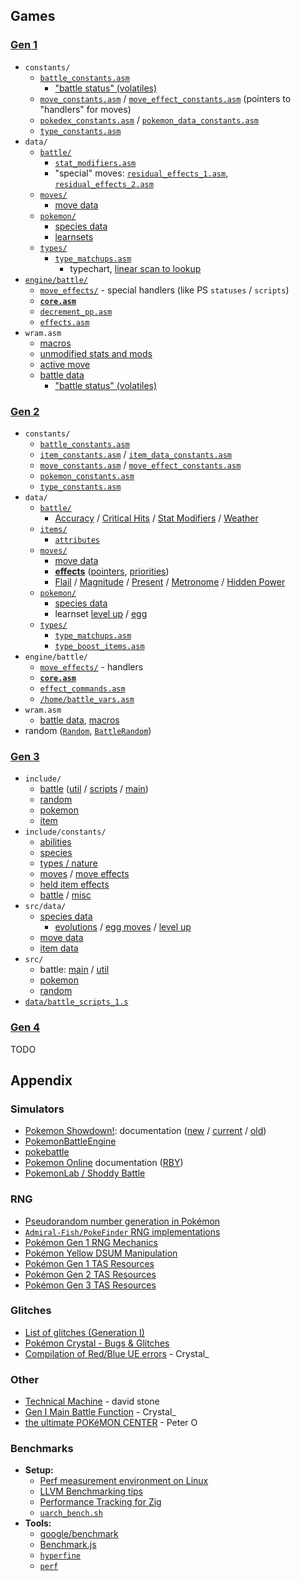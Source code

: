 ## Games

### [Gen 1](https://github.com/pret/pokered/)

- `constants/`
  - [`battle_constants.asm`](https://pkmn.cc/pokered/constants/battle_constants.asm)
    - ["battle status" (volatiles)](https://pkmn.cc/pokered/constants/battle_constants.asm#L73-L100)
  - [`move_constants.asm`](https://pkmn.cc/pokered/constants/move_constants.asm) /
    [`move_effect_constants.asm`](https://pkmn.cc/pokered/constants/move_effect_constants.asm)
    (pointers to "handlers" for moves)
  - [`pokedex_constants.asm`](https://pkmn.cc/pokered/constants/pokedex_constants.asm) /
    [`pokemon_data_constants.asm`](https://pkmn.cc/pokered/constants/pokemon_data_constants.asm)
  - [`type_constants.asm`](https://pkmn.cc/pokered/constants/type_constants.asm)
- `data/`
  - [`battle/`](https://github.com/pret/pokered/tree/master/data/battle)
    - [`stat_modifiers.asm`](https://pkmn.cc/pokered/data/battle/stat_modifiers.asm)
    - "special" moves:
      [`residual_effects_1.asm`](https://pkmn.cc/pokered/data/battle/residual_effects_1.asm),
      [`residual_effects_2.asm`](https://pkmn.cc/pokered/data/battle/residual_effects_2.asm)
  - [`moves/`](https://github.com/pret/pokered/tree/master/data/moves)
    - [move data](https://pkmn.cc/pokered/data/moves/moves.asm)
  - [`pokemon/`](https://github.com/pret/pokered/tree/master/data/pokemon)
    - [species data](https://github.com/pret/pokered/tree/master/data/pokemon/base_stats)
    - [learnsets](https://pkmn.cc/pokered/data/pokemon/evos_moves.asm)
  - [`types/`](https://github.com/pret/pokered/tree/master/data/types)
    - [`type_matchups.asm`](https://pkmn.cc/pokered/data/types/type_matchups.asm)
      - typechart, [linear scan to
        lookup](https://pkmn.cc/pokered/engine/battle/core.asm#L5230-L5289)
- [`engine/battle/`](https://pkmn.cc/pokered/engine/battle)
  - [`move_effects/`](https://github.com/pret/pokered/tree/master/engine/battle/move_effects) -
    special handlers (like PS `statuses` / `scripts`)
  - [**`core.asm`**](https://pkmn.cc/pokered/engine/battle/core.asm)
  - [`decrement_pp.asm`](https://pkmn.cc/pokered/engine/battle/decrement_pp.asm)
  - [`effects.asm`](https://pkmn.cc/pokered/engine/battle/effects.asm)
- `wram.asm`
  - [macros](https://pkmn.cc/pokered/macros/wram.asm)
  - [unmodified stats and mods](https://pkmn.cc/pokered/wram.asm#L525)
  - [active move](https://pkmn.cc/pokered/wram.asm#L1156)
  - [battle data](https://pkmn.cc/pokered/wram.asm#L1232)
    - ["battle status" (volatiles)](https://pkmn.cc/pokered/wram.asm#L1261-L1284)

### [Gen 2](https://github.com/pret/pokecrystal/)

- `constants/`
  - [`battle_constants.asm`](https://pkmn.cc/pokecrystal/constants/battle_constants.asm)
  - [`item_constants.asm`](https://pkmn.cc/pokecrystal/constants/item_constants.asm) /
    [`item_data_constants.asm`](https://pkmn.cc/pokecrystal/constants/item_data_constants.asm#L61-L135)
  - [`move_constants.asm`](https://pkmn.cc/pokecrystal/constants/move_constants.asm) /
    [`move_effect_constants.asm`](https://pkmn.cc/pokecrystal/constants/move_effect_constants.asm)
  - [`pokemon_constants.asm`](https://pkmn.cc/pokecrystal/constants/pokemon_constants.asm)
  - [`type_constants.asm`](https://pkmn.cc/pokecrystal/constants/type_constants.asm)
- `data/`
  - [`battle/`](https://github.com/pret/pokecrystal/tree/master/data/battle)
    - [Accuracy](https://pkmn.cc/pokecrystal/data/battle/accuracy_multipliers.asm) / [Critical
      Hits](https://pkmn.cc/pokecrystal/data/battle/critical_hit_chances.asm) / [Stat
      Modifiers](https://pkmn.cc/pokecrystal/data/battle/stat_multipliers.asm) /
      [Weather](https://pkmn.cc/pokecrystal/data/battle/weather_modifiers.asm)
  - [`items/`](https://github.com/pret/pokecrystal/tree/master/data/items)
    - [`attributes`](https://pkmn.cc/pokecrystal/data/items/attributes.asm)
  - [`moves/`](https://github.com/pret/pokecrystal/tree/master/data/moves)
    - [move data](https://pkmn.cc/pokecrystal/data/moves/moves.asm)
    - [**effects**](https://pkmn.cc/pokecrystal/data/moves/effects.asm)
      ([pointers](https://pkmn.cc/pokecrystal/data/moves/effects_pointers.asm),
      [priorities](https://pkmn.cc/pokecrystal/data/moves/effects_priorities.asm))
    - [Flail](https://pkmn.cc/pokecrystal/data/moves/flail_reversal_power.asm) /
      [Magnitude](https://pkmn.cc/pokecrystal/data/moves/magnitude_power.asm) /
      [Present](https://pkmn.cc/pokecrystal/data/moves/present_power.asm) /
      [Metronome](https://pkmn.cc/pokecrystal/data/moves/metronome_exception_moves.asm) / [Hidden
      Power](https://pkmn.cc/pokecrystal/engine/battle/hidden_power.asm)
  - [`pokemon/`](https://github.com/pret/pokecrystal/tree/master/data/pokemon)
    - [species data](https://github.com/pret/pokecrystal/tree/master/data/pokemon/base_stats)
    - learnset [level up](https://pkmn.cc/pokecrystal/data/pokemon/evos_attacks.asm) /
      [egg](https://pkmn.cc/pokecrystal/data/pokemon/egg_moves.asm)
  - [`types/`](https://github.com/pret/pokecrystal/tree/master/data/types)
    - [`type_matchups.asm`](https://pkmn.cc/pokecrystal/data/types/type_matchups.asm)
    - [`type_boost_items.asm`](https://pkmn.cc/pokecrystal/data/types/type_boost_items.asm)
- `engine/battle/`
  - [`move_effects/`](https://github.com/pret/pokecrystal/tree/master/engine/battle/move_effects) -
    handlers
  - [**`core.asm`**](https://github.com/pret/pokecrystal/tree/master/engine/battle/core.asm)
  - [`effect_commands.asm`](https://pkmn.cc/pokecrystal/engine/battle/effect_commands.asm)
  - [`/home/battle_vars.asm`](https://pkmn.cc/pokecrystal/home/battle_vars.asm)
- `wram.asm`
  - [battle data](https://pkmn.cc/pokecrystal/wram.asm#L352-L621),
    [macros](https://pkmn.cc/pokecrystal/macros/wram.asm)
- random ([`Random`](https://pkmn.cc/pokecrystal/home/random.asm),
  [`BattleRandom`](https://pkmn.cc/pokecrystal/engine/battle/core.asm#L6881-L6947))

### [Gen 3](https://github.com/pret/pokeemerald/)

- `include/`
  - [battle](https://pkmn.cc/pokeemerald/include/battle.h)
    ([util](https://pkmn.cc/pokeemerald/include/battle_util.h) /
    [scripts](https://pkmn.cc/pokeemerald/include/battle_scripts.h) /
    [main](https://pkmn.cc/pokeemerald/include/battle_main.h))
  - [random](https://pkmn.cc/pokeemerald/include/random.h)
  - [pokemon](https://pkmn.cc/pokeemerald/include/pokemon.h#L160-L241)
  - [item](https://pkmn.cc/pokeemerald/include/item.h)
- `include/constants/`
  - [abilities](https://pkmn.cc/pokeemerald/include/constants/abilities.h)
  - [species](https://pkmn.cc/pokeemerald/include/constants/species.h)
  - [types / nature](https://pkmn.cc/pokeemerald/include/constants/pokemon.h)
  - [moves](https://pkmn.cc/pokeemerald/include/constants/moves.h) / [move
    effects](https://pkmn.cc/pokeemerald/include/constants/battle_move_effects.h)
  - [held item effects](https://pkmn.cc/pokeemerald/include/constants/hold_effects.h)
  - [battle](https://pkmn.cc/pokeemerald/include/constants/battle.h) /
    [misc](https://pkmn.cc/pokeemerald/include/constants/battle_script_commands.h)
- `src/data/`
  - [species data](https://pkmn.cc/pokeemerald/src/data/pokemon/base_stats.h)
    - [evolutions](https://pkmn.cc/pokeemerald/src/data/pokemon/evolution.h) / [egg
      moves](https://pkmn.cc/pokeemerald/src/data/pokemon/egg_moves.h) / [level
      up](https://pkmn.cc/pokeemerald/src/data/pokemon/level_up_learnsets.h)
  - [move data](https://pkmn.cc/pokeemerald/src/data/battle_moves.h)
  - [item data](https://pkmn.cc/pokeemerald/src/data/items.h)
- `src/`
  - battle: [main](https://pkmn.cc/pokeemerald/src/battle_main.c) /
    [util](https://pkmn.cc/pokeemerald/src/battle_util.c)
  - [pokemon](https://pkmn.cc/pokeemerald/src/pokemon.c)
  - [random](https://pkmn.cc/pokeemerald/src/random.c)
- [`data/battle_scripts_1.s`](https://pkmn.cc/pokeemerald/data/battle_scripts_1.s)

### [Gen 4](https://github.com/pret/pokediamond)

TODO

## Appendix

### Simulators

- [Pokemon Showdown!](https://github.com/smogon/pokemon-showdown): documentation
  ([new](https://gist.github.com/scheibo/c9ef943ef6e01e350940c8429c378e3b) /
  [current](https://raw.githubusercontent.com/smogon/pokemon-showdown/master/simulator-doc.txt) /
  [old](https://raw.githubusercontent.com/smogon/pokemon-showdown/master/old-simulator-doc.txt))
- [PokemonBattleEngine](https://github.com/Kermalis/PokemonBattleEngine)
- [pokebattle](https://github.com/sarenji/pokebattle-sim)
- [Pokemon Online](https://github.com/po-devs/pokemon-online) documentation
  ([RBY](https://raw.githubusercontent.com/po-devs/pokemon-online/master/bin/database/rby-stuff.txt))
- [PokemonLab / Shoddy Battle](https://github.com/cathyjf/PokemonLab)

### RNG

- [Pseudorandom number generation in
  Pokémon](https://bulbapedia.bulbagarden.net/wiki/Pseudorandom_number_generation_in_Pokémon)
- [`Admiral-Fish/PokeFinder` RNG
  implementations](https://github.com/Admiral-Fish/PokeFinder/tree/master/Source/Core/RNG)
- [Pokémon Gen 1 RNG
  Mechanics](https://glitchcity.wiki/Luck_manipulation_(Generation_I)#Mechanics_of_the_RNG)
- [Pokémon Yellow DSUM
  Manipulation](http://wiki.pokemonspeedruns.com/index.php/Pokémon_Red/Blue/Yellow_DSum_Manipulation)
- [Pokémon Gen 1 TAS Resources](http://tasvideos.org/GameResources/GBx/PokemonGen1.html)
- [Pokémon Gen 2 TAS Resources](http://tasvideos.org/GameResources/GBx/PokemonGen2.html)
- [Pokémon Gen 3 TAS Resources](http://tasvideos.org/GameResources/GBx/PokemonGen3/RNG.html)

### Glitches

- [List of glitches (Generation
  I)](https://bulbapedia.bulbagarden.net/wiki/List_of_glitches_(Generation_I))
- [Pokémon Crystal - Bugs & Glitches](https://pkmn.cc/pokecrystal/docs/bugs_and_glitches.md)
- [Compilation of Red/Blue UE errors](https://sites.google.com/site/crystalglitchystuff/research/compilation-of-red-blue-eu-errors) - Crystal_

### Other

- [Technical Machine](https://github.com/davidstone/technical-machine) - david stone
- [Gen I Main Battle
  Function](https://www.smogon.com/forums/threads/past-gens-research-thread.3506992/#post-5878612) -
  Crystal_
- [the ultimate POKéMON
  CENTER](https://web.archive.org/web/20170622160244/http:/upcarchive.playker.info/0/upokecenter/content/pokemon-ruby-version-sapphire-version-and-emerald-version-timing-notes.html) - Peter O

### Benchmarks

- **Setup:**
  - [Perf measurement environment on Linux](https://easyperf.net/blog/2019/08/02/Perf-measurement-environment-on-Linux)
  - [LLVM Benchmarking tips](https://llvm.org/docs/Benchmarking.html)
  - [Performance Tracking for Zig](https://github.com/ziglang/gotta-go-fast)
  - [`uarch_bench.sh`](https://github.com/travisdowns/uarch-bench/blob/master/uarch-bench.sh)
- **Tools:**
  - [google/benchmark](https://github.com/google/benchmark)
  - [Benchmark.js](https://benchmarkjs.com/)
  - [`hyperfine`](https://github.com/sharkdp/hyperfine)
  - [`perf`](https://perf.wiki.kernel.org/index.php/Main_Page)
